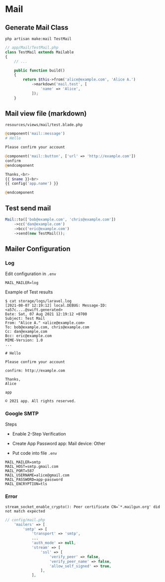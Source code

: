 # Mail

## Generate Mail Class

```
php artisan make:mail TestMail
```

```php
// app/Mail/TestMail.php
class TestMail extends Mailable
{
    // ...

    public function build()
    {
        return $this->from('alice@example.com', 'Alice A.')
            ->markdown('mail.test', [
                'name' => 'Alice',
            ]);
    }
```

## Mail view file (markdown)

`resources/views/mail/test.blade.php`

```php
@component('mail::message')
# Hello

Please confirm your account

@component('mail::button', ['url' => 'http://example.com'])
confirm
@endcomponent

Thanks,<br>
{{ $name }}<br>
{{ config('app.name') }}

@endcomponent
```

## Test send mail

```php
Mail::to(['bob@example.com', 'chris@example.com'])
    ->cc('dan@example.com')
    ->bcc('eric@example.com')
    ->send(new TestMail());
```

## Mailer Configuration

### Log

Edit configuration in  `.env`

```
MAIL_MAILER=log
```

Example of Test results

```
$ cat storage/logs/laravel.log
[2021-08-07 12:19:12] local.DEBUG: Message-ID: <a57c....@swift.generated>
Date: Sat, 07 Aug 2021 12:19:12 +0700
Subject: Test Mail
From: "Alice A." <alice@example.com>
To: bob@example.com, chris@example.com
Cc: dan@example.com
Bcc: eric@example.com
MIME-Version: 1.0
...

# Hello

Please confirm your account

confirm: http://example.com

Thanks,
Alice

app

© 2021 app. All rights reserved.
```

### Google SMTP

Steps
- Enable 2-Step Verification
- Create App Password
  app: Mail
  device: Other

- Put code into file `.env`

```
MAIL_MAILER=smtp
MAIL_HOST=smtp.gmail.com
MAIL_PORT=587
MAIL_USERNAME=alice@gmail.com
MAIL_PASSWORD=app-password
MAIL_ENCRYPTION=tls
```

### Error

```
stream_socket_enable_crypto(): Peer certificate CN=`*.mailgun.org' did not match expected 
```

```php
// config/mail.php
    'mailers' => [
        'smtp' => [
            'transport' => 'smtp',
            ...
            'auth_mode' => null,
            'stream' => [
                'ssl' => [
                    'verify_peer' => false,
                    'verify_peer_name' => false,
                    'allow_self_signed' => true,
                ],
            ],
```
